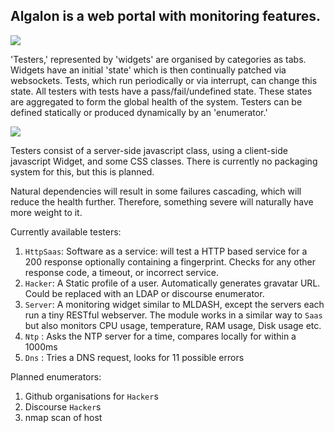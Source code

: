 ## Algalon is a web portal with monitoring features.
![](http://callanbryant.co.uk/blog/images/saas.png)

'Testers,' represented by 'widgets' are organised by categories as tabs.
Widgets have an initial 'state' which is then continually patched via
websockets. Tests, which run periodically or via interrupt, can change this
state. All testers with tests have a pass/fail/undefined state. These states
are aggregated to form the global health of the system. Testers can be defined
statically or produced dynamically by an 'enumerator.'

![](http://callanbryant.co.uk/blog/images/d0559a7dd42e3241.png)

Testers consist of a server-side javascript class, using a client-side
javascript Widget, and some CSS classes. There is currently no packaging system
for this, but this is planned.

Natural dependencies will result in some failures cascading, which will reduce
the health further. Therefore, something severe will naturally have more weight
to it.

Currently available testers:

1. `HttpSaas`: Software as a service: will test a HTTP based service for a 200
   response optionally containing a fingerprint. Checks for any other response
   code, a timeout, or incorrect service.
2. `Hacker`: A Static profile of a user. Automatically generates gravatar URL.
   Could be replaced with an LDAP or discourse enumerator.
3. `Server`: A monitoring widget similar to MLDASH, except the servers each run
   a tiny RESTful webserver. The module works in a similar way to `Saas` but
   also monitors CPU usage, temperature, RAM usage, Disk usage etc.
4. `Ntp` : Asks the NTP server for a time, compares locally for within a 1000ms
5. `Dns` : Tries a DNS request, looks for 11 possible errors

Planned enumerators:

1. Github organisations for `Hacker`s
2. Discourse `Hacker`s
3. nmap scan of host
